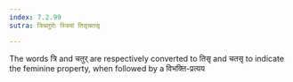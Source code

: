 ```yaml
---
index: 7.2.99
sutra: त्रिचतुरोः स्त्रियां तिसृचतसृ

---
```

The words  त्रि and चतुर् are respectively converted to तिसृ and चतसृ to indicate the feminine property, when followed by a विभक्ति-प्रत्यय

